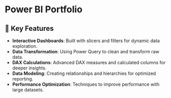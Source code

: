 # Power BI Portfolio

## 🚀 Key Features

- **Interactive Dashboards**: Built with slicers and filters for dynamic data exploration.
- **Data Transformation**: Using Power Query to clean and transform raw data.
- **DAX Calculations**: Advanced DAX measures and calculated columns for deeper insights.
- **Data Modeling**: Creating relationships and hierarchies for optimized reporting.
- **Performance Optimization**: Techniques to improve performance with large datasets.
